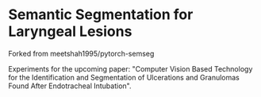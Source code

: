 # Semantic Segmentation for Laryngeal Lesions

Forked from meetshah1995/pytorch-semseg

Experiments for the upcoming paper: "Computer Vision Based Technology for the Identification and Segmentation of Ulcerations and Granulomas Found After Endotracheal Intubation".
